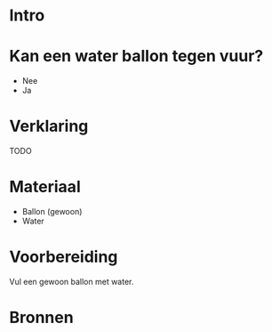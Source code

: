 # Intro

# Kan een water ballon tegen vuur?
- Nee
- Ja
    
# Verklaring
TODO

# Materiaal
- Ballon (gewoon)
- Water
 

# Voorbereiding
Vul een gewoon ballon met water.


# Bronnen
